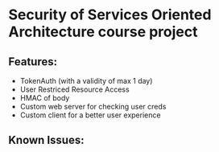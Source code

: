 Security of Services Oriented Architecture course project
=========================================================

Features:
---------
* TokenAuth (with a validity of max 1 day)
* User Restriced Resource Access
* HMAC of body
* Custom web server for checking user creds
* Custom client for a better user experience


Known Issues:
-------------
